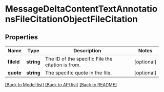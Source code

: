 # MessageDeltaContentTextAnnotationsFileCitationObjectFileCitation

## Properties
Name | Type | Description | Notes
------------ | ------------- | ------------- | -------------
**fileId** | **string** | The ID of the specific File the citation is from. | [optional] 
**quote** | **string** | The specific quote in the file. | [optional] 

[[Back to Model list]](../README.md#documentation-for-models) [[Back to API list]](../README.md#documentation-for-api-endpoints) [[Back to README]](../README.md)


